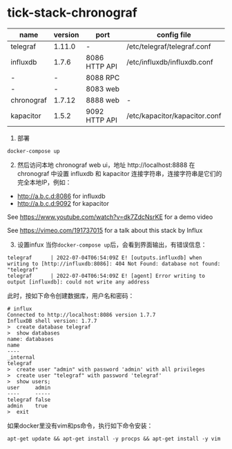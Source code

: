 # tick-stack-chronograf

name|version|port|config file
---|---|---|---|
telegraf|1.11.0|-|/etc/telegraf/telegraf.conf
influxdb|1.7.6|8086 HTTP API|/etc/influxdb/influxdb.conf
-|-|8088 RPC
-|-|8083 web
chronograf|1.7.12|8888 web|-
kapacitor|1.5.2|9092 HTTP API|/etc/kapacitor/kapacitor.conf


1. 部署
```shell script
docker-compose up
```

2. 然后访问本地 chronograf web ui，地址 http://localhost:8888
在 chronograf 中设置 influxdb 和 kapacitor 连接字符串，连接字符串是它们的完全本地IP，例如：
- http://a.b.c.d:8086 for influxdb
- http://a.b.c.d:9092 for kapacitor

See https://www.youtube.com/watch?v=dk7ZdcNsrKE for a demo video

See https://vimeo.com/191737015 for a talk about this stack by Influx 


3. 设置infux
当你`docker-compose up`后，会看到界面输出，有错误信息：
```text
telegraf      | 2022-07-04T06:54:09Z E! [outputs.influxdb] when writing to [http://influxdb:8086]: 404 Not Found: database not found: "telegraf"
telegraf      | 2022-07-04T06:54:09Z E! [agent] Error writing to output [influxdb]: could not write any address
```
此时，按如下命令创建数据库，用户名和密码：
```shell script
# influx
Connected to http://localhost:8086 version 1.7.7
InfluxDB shell version: 1.7.7
>  create database telegraf
>  show databases
name: databases
name
----
_internal
telegraf
>  create user "admin" with password 'admin' with all privileges
>  create user "telegraf" with password 'telegraf'
>  show users;
user     admin
----     -----
telegraf false
admin    true
>  exit
```

如果docker里没有vim和ps命令，执行如下命令安装：
```shell script
apt-get update && apt-get install -y procps && apt-get install -y vim
```

